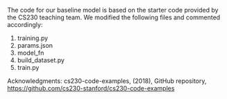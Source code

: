 The code for our baseline model is based on the starter code provided by the CS230 teaching team. We modified the following files and commented accordingly:

1. training.py
2. params.json
3. model_fn
4. build_dataset.py
5. train.py

Acknowledgments:
cs230-code-examples, (2018), GitHub repository, https://github.com/cs230-stanford/cs230-code-examples
